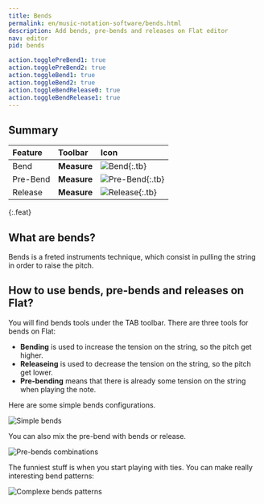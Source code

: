 ```yaml
---
title: Bends
permalink: en/music-notation-software/bends.html
description: Add bends, pre-bends and releases on Flat editor
nav: editor
pid: bends

action.togglePreBend1: true
action.togglePreBend2: true
action.toggleBend1: true
action.toggleBend2: true
action.toggleBendRelease0: true
action.toggleBendRelease1: true
---
```


## Summary

| Feature | Toolbar | Icon |
|:--------|:--------|:-----|
| Bend | **Measure** | ![Bend](https://prod.flat-cdn.com/img/icons/editorActions/bend.svg){:.tb} |
| Pre-Bend | **Measure** | ![Pre-Bend](https://prod.flat-cdn.com/img/icons/editorActions/preBend.svg){:.tb} |
| Release | **Measure** | ![Release](https://prod.flat-cdn.com/img/icons/editorActions/bendRelease.svg){:.tb} |
{:.feat}

## What are bends?

Bends is a freted instruments technique, which consist in pulling the string in order to raise the pitch. 

## How to use bends, pre-bends and releases on Flat?

You will find bends tools under the TAB toolbar. There are three tools for bends on Flat:

* **Bending** is used to increase the tension on the string, so the pitch get higher. 
* **Releaseing** is used to decrease the tension on the string, so the pitch get lower. 
* **Pre-bending** means that there is already some tension on the string when playing the note. 

Here are some simple bends configurations.

![Simple bends](/help/assets/img/editor/bends-simple.png)

You can also mix the pre-bend with bends or release. 

![Pre-bends combinations](/help/assets/img/editor/bends-preBends.png)

The funniest stuff is when you start playing with ties. You can make really interesting 
bend patterns: 

![Complexe bends patterns](/help/assets/img/editor/bends-complexe.png)
